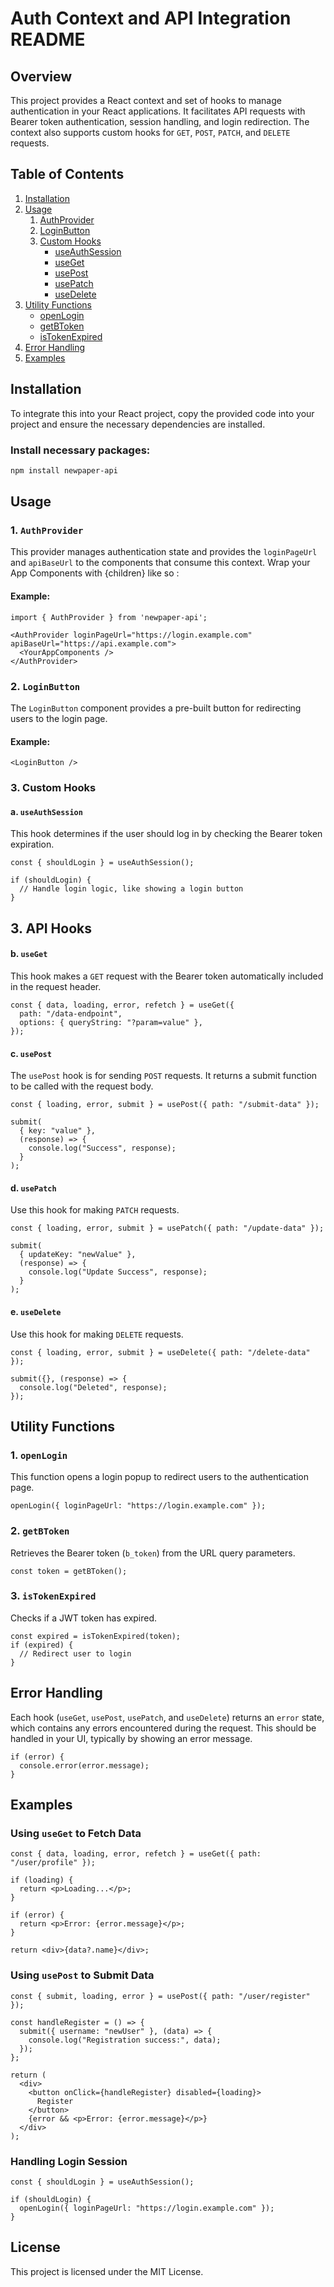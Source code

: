 # Auth Context and API Integration README

## Overview

This project provides a React context and set of hooks to manage authentication in your React applications. It facilitates API requests with Bearer token authentication, session handling, and login redirection. The context also supports custom hooks for `GET`, `POST`, `PATCH`, and `DELETE` requests.

## Table of Contents
1. [Installation](#installation)
2. [Usage](#usage)
    1. [AuthProvider](#authprovider)
    2. [LoginButton](#loginbutton)
    3. [Custom Hooks](#custom-hooks)
        - [useAuthSession](#useauthsession)
        - [useGet](#useget)
        - [usePost](#usepost)
        - [usePatch](#usepatch)
        - [useDelete](#usedelete)
3. [Utility Functions](#utility-functions)
    - [openLogin](#openlogin)
    - [getBToken](#getbtoken)
    - [isTokenExpired](#istokenexpired)
4. [Error Handling](#error-handling)
5. [Examples](#examples)

## Installation

To integrate this into your React project, copy the provided code into your project and ensure the necessary dependencies are installed.

### Install necessary packages:
```bash
npm install newpaper-api
```

## Usage

### 1. `AuthProvider`
This provider manages authentication state and provides the `loginPageUrl` and `apiBaseUrl` to the components that consume this context.
Wrap your App Components with <AuthProvider>{children}</AuthProvider> like so : 

#### Example:
```tsx
import { AuthProvider } from 'newpaper-api';

<AuthProvider loginPageUrl="https://login.example.com" apiBaseUrl="https://api.example.com">
  <YourAppComponents />
</AuthProvider>
```

### 2. `LoginButton`
The `LoginButton` component provides a pre-built button for redirecting users to the login page.

#### Example:
```tsx
<LoginButton />
```
### 3. Custom Hooks

#### a. `useAuthSession`
This hook determines if the user should log in by checking the Bearer token expiration.

```tsx
const { shouldLogin } = useAuthSession();

if (shouldLogin) {
  // Handle login logic, like showing a login button
}
```

## 3. API Hooks

#### b. `useGet`
This hook makes a `GET` request with the Bearer token automatically included in the request header.

```tsx
const { data, loading, error, refetch } = useGet({
  path: "/data-endpoint",
  options: { queryString: "?param=value" },
});
```

#### c. `usePost`
The `usePost` hook is for sending `POST` requests. It returns a submit function to be called with the request body.

```tsx
const { loading, error, submit } = usePost({ path: "/submit-data" });

submit(
  { key: "value" },
  (response) => {
    console.log("Success", response);
  }
);
```

#### d. `usePatch`
Use this hook for making `PATCH` requests.

```tsx
const { loading, error, submit } = usePatch({ path: "/update-data" });

submit(
  { updateKey: "newValue" },
  (response) => {
    console.log("Update Success", response);
  }
);
```

#### e. `useDelete`
Use this hook for making `DELETE` requests.

```tsx
const { loading, error, submit } = useDelete({ path: "/delete-data" });

submit({}, (response) => {
  console.log("Deleted", response);
});
```

## Utility Functions

### 1. `openLogin`
This function opens a login popup to redirect users to the authentication page.

```tsx
openLogin({ loginPageUrl: "https://login.example.com" });
```

### 2. `getBToken`
Retrieves the Bearer token (`b_token`) from the URL query parameters.

```tsx
const token = getBToken();
```

### 3. `isTokenExpired`
Checks if a JWT token has expired.

```tsx
const expired = isTokenExpired(token);
if (expired) {
  // Redirect user to login
}
```

## Error Handling
Each hook (`useGet`, `usePost`, `usePatch`, and `useDelete`) returns an `error` state, which contains any errors encountered during the request. This should be handled in your UI, typically by showing an error message.

```tsx
if (error) {
  console.error(error.message);
}
```

## Examples

### Using `useGet` to Fetch Data
```tsx
const { data, loading, error, refetch } = useGet({ path: "/user/profile" });

if (loading) {
  return <p>Loading...</p>;
}

if (error) {
  return <p>Error: {error.message}</p>;
}

return <div>{data?.name}</div>;
```

### Using `usePost` to Submit Data
```tsx
const { submit, loading, error } = usePost({ path: "/user/register" });

const handleRegister = () => {
  submit({ username: "newUser" }, (data) => {
    console.log("Registration success:", data);
  });
};

return (
  <div>
    <button onClick={handleRegister} disabled={loading}>
      Register
    </button>
    {error && <p>Error: {error.message}</p>}
  </div>
);
```

### Handling Login Session
```tsx
const { shouldLogin } = useAuthSession();

if (shouldLogin) {
  openLogin({ loginPageUrl: "https://login.example.com" });
}
```

## License
This project is licensed under the MIT License.
